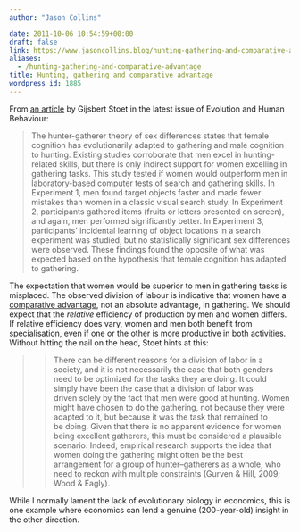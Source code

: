 ```yaml
---
author: "Jason Collins"

date: 2011-10-06 10:54:59+00:00
draft: false
link: https://www.jasoncollins.blog/hunting-gathering-and-comparative-advantage/
aliases:
  - /hunting-gathering-and-comparative-advantage
title: Hunting, gathering and comparative advantage
wordpress_id: 1885
---
```


From [an article](http://www.sciencedirect.com/science/article/pii/S1090513811000237) by Gijsbert Stoet in the latest issue of Evolution and Human Behaviour:


<blockquote>The hunter-gatherer theory of sex differences states that female cognition has evolutionarily adapted to gathering and male cognition to hunting. Existing studies corroborate that men excel in hunting-related skills, but there is only indirect support for women excelling in gathering tasks. This study tested if women would outperform men in laboratory-based computer tests of search and gathering skills. In Experiment 1, men found target objects faster and made fewer mistakes than women in a classic visual search study. In Experiment 2, participants gathered items (fruits or letters presented on screen), and again, men performed significantly better. In Experiment 3, participants' incidental learning of object locations in a search experiment was studied, but no statistically significant sex differences were observed. These findings found the opposite of what was expected based on the hypothesis that female cognition has adapted to gathering.</blockquote>


The expectation that women would be superior to men in gathering tasks is misplaced. The observed division of labour is indicative that women have a [comparative advantage](http://en.wikipedia.org/wiki/Comparative_advantage), not an absolute advantage, in gathering. We should expect that the _relative_ efficiency of production by men and women differs. If relative efficiency does vary, women and men both benefit from specialisation, even if one or the other is more productive in both activities. Without hitting the nail on the head, Stoet hints at this:


<blockquote>

> 
> There can be different reasons for a division of labor in a society, and it is not necessarily the case that both genders need to be optimized for the tasks they are doing. It could simply have been the case that a division of labor was driven solely by the fact that men were good at hunting. Women might have chosen to do the gathering, not because they were adapted to it, but because it was the task that remained to be doing. Given that there is no apparent evidence for women being excellent gatherers, this must be considered a plausible scenario. Indeed, empirical research supports the idea that women doing the gathering might often be the best arrangement for a group of hunter–gatherers as a whole, who need to reckon with multiple constraints (Gurven & Hill, 2009; Wood & Eagly).
> 
> 
</blockquote>




While I normally lament the lack of evolutionary biology in economics, this is one example where economics can lend a genuine (200-year-old) insight in the other direction.
